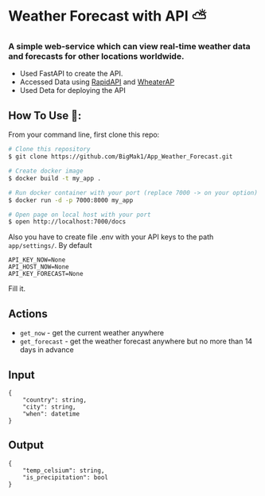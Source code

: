 # Weather Forecast with API ⛅

### A simple web-service which can view real-time weather data and forecasts for other locations worldwide.
- Used FastAPI to create the API.
- Accessed Data using [RapidAPI](https://rapidapi.com/weatherapi/api/weatherapi-com) and [WheaterAP](https://www.weatherapi.com/pricing.aspx)
- Used Deta for deploying the API


## How To Use 🔧:

From your command line, first clone this repo:

```bash
# Clone this repository
$ git clone https://github.com/BigMak1/App_Weather_Forecast.git

# Create docker image
$ docker build -t my_app .

# Run docker container with your port (replace 7000 -> on your option)
$ docker run -d -p 7000:8000 my_app

# Open page on local host with your port
$ open http://localhost:7000/docs

```  
Also you have to create file .env with your API keys to the path ``app/settings/``. By default
```  
API_KEY_NOW=None
API_HOST_NOW=None
API_KEY_FORECAST=None
```
Fill it.

## Actions

- ``get_now`` - get the current weather anywhere
- ``get_forecast`` - get the weather forecast anywhere but no more than 14 days in advance

## Input

```jsonc
{
    "country": string,
    "city": string,
    "when": datetime
}
```

## Output 

```jsonc
{
    "temp_celsium": string,
    "is_precipitation": bool
}
